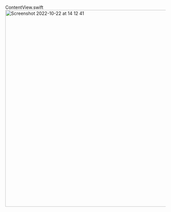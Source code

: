 ContentView.swift
<img width="619" alt="Screenshot 2022-10-22 at 14 12 41" src="https://user-images.githubusercontent.com/103842703/197328562-86fa2870-a2fc-4ecb-ac4d-d5d80d522410.png">
